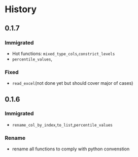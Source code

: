 # History
## 0.1.7
### Immigrated
-   Hot functions: `mixed_type_cols`,`constrict_levels`
- `percentile_values`,
### Fixed
- `read_excel`(not done yet but should cover major of cases)

## 0.1.6
### Immigrated
- `rename_col_by_index`,`to_list`,`percentile_values`
### Rename
- rename all functions to comply with python convenstion

<!-- example -->
<!-- # History
## 0.3.0
### Changed
- Regression fitting sped up using NumPy operations.
### Deprecated
- Support for Python 3.5 has ended.
- `regression.regression` module has been removed.
## 0.2.1
### Fixed
- Fixed bug causing intercepts of zero.
## 0.1.1
### Added
- Multiple linear regression now available in new
`regression.multiple_regression` module.
### Deprecated
- 0.2.x will be the last version that supports Python 3.5.
- `regression.regression` module has been renamed
`regression.single_regression`. `regression.regression` will be
removed in next minor release -->